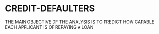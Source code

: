 # CREDIT-DEFAULTERS
THE MAIN OBJECTIVE OF THE ANALYSIS IS TO PREDICT HOW CAPABLE EACH APPLICANT IS OF REPAYING A LOAN

